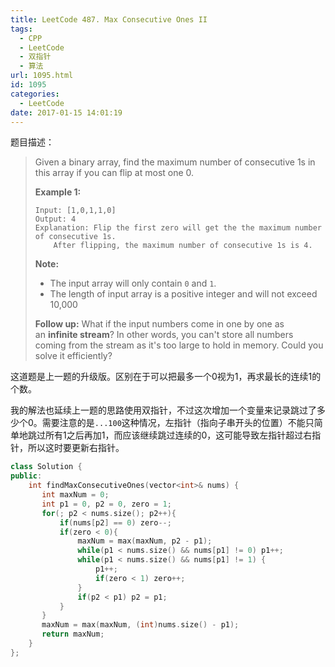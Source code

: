 ```yaml
---
title: LeetCode 487. Max Consecutive Ones II
tags:
  - CPP
  - LeetCode
  - 双指针
  - 算法
url: 1095.html
id: 1095
categories:
  - LeetCode
date: 2017-01-15 14:01:19
---
```

题目描述：

> Given a binary array, find the maximum number of consecutive 1s in this array if you can flip at most one 0.
>
> **Example 1:**
>
> ```
> Input: [1,0,1,1,0]
> Output: 4
> Explanation: Flip the first zero will get the the maximum number of consecutive 1s.
>     After flipping, the maximum number of consecutive 1s is 4.
>
> ```
>
> **Note:**
>
> - The input array will only contain `0` and `1`.
> - The length of input array is a positive integer and will not exceed 10,000
>
> **Follow up:**
> What if the input numbers come in one by one as an **infinite stream**? In other words, you can't store all numbers coming from the stream as it's too large to hold in memory. Could you solve it efficiently?

这道题是上一题的升级版。区别在于可以把最多一个0视为1，再求最长的连续1的个数。

我的解法也延续上一题的思路使用双指针，不过这次增加一个变量来记录跳过了多少个0。需要注意的是`...100`这种情况，左指针（指向子串开头的位置）不能只简单地跳过所有1之后再加1，而应该继续跳过连续的0，这可能导致左指针超过右指针，所以这时要更新右指针。

```cpp
class Solution {
public:
    int findMaxConsecutiveOnes(vector<int>& nums) {
       int maxNum = 0;
       int p1 = 0, p2 = 0, zero = 1;
       for(; p2 < nums.size(); p2++){
           if(nums[p2] == 0) zero--;
           if(zero < 0){
               maxNum = max(maxNum, p2 - p1);
               while(p1 < nums.size() && nums[p1] != 0) p1++;
               while(p1 < nums.size() && nums[p1] != 1) {
                   p1++;
                   if(zero < 1) zero++;
               }
               if(p2 < p1) p2 = p1;
           }
       }
       maxNum = max(maxNum, (int)nums.size() - p1);
       return maxNum;
    }
};
```

